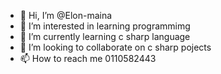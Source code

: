 - 👋 Hi, I’m @Elon-maina
- 👀 I’m interested in learning programmimg
- 🌱 I’m currently learning c sharp language
- 💞️ I’m looking to collaborate on c sharp pojects
- 📫 How to reach me 0110582443 

<!---
Elon-maina/Elon-maina is a ✨ special ✨ repository because its `README.md` (this file) appears on your GitHub profile.
You can click the Preview link to take a look at your changes.
--->
